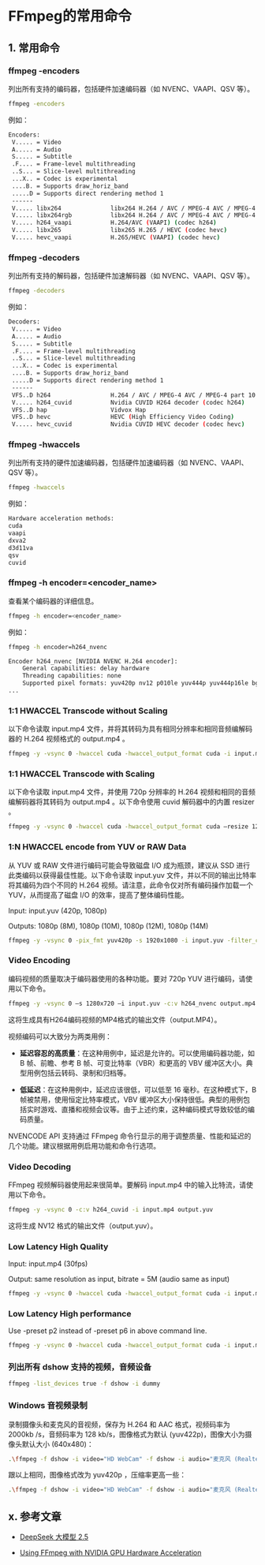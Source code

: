 # FFmpeg的常用命令

## 1. 常用命令

### ffmpeg -encoders

列出所有支持的编码器，包括硬件加速编码器（如 NVENC、VAAPI、QSV 等）。

```bash
ffmpeg -encoders
```

例如：

```bash
Encoders:
 V..... = Video
 A..... = Audio
 S..... = Subtitle
 .F.... = Frame-level multithreading
 ..S... = Slice-level multithreading
 ...X.. = Codec is experimental
 ....B. = Supports draw_horiz_band
 .....D = Supports direct rendering method 1
 ------
 V..... libx264              libx264 H.264 / AVC / MPEG-4 AVC / MPEG-4 part 10 (codec h264)
 V..... libx264rgb           libx264 H.264 / AVC / MPEG-4 AVC / MPEG-4 part 10 RGB (codec h264)
 V..... h264_vaapi           H.264/AVC (VAAPI) (codec h264)
 V..... libx265              libx265 H.265 / HEVC (codec hevc)
 V..... hevc_vaapi           H.265/HEVC (VAAPI) (codec hevc)
 ```

### ffmpeg -decoders

列出所有支持的解码器，包括硬件加速解码器（如 NVENC、VAAPI、QSV 等）。

```bash
ffmpeg -decoders
```

例如：

```bash
Decoders:
 V..... = Video
 A..... = Audio
 S..... = Subtitle
 .F.... = Frame-level multithreading
 ..S... = Slice-level multithreading
 ...X.. = Codec is experimental
 ....B. = Supports draw_horiz_band
 .....D = Supports direct rendering method 1
 ------
 VFS..D h264                 H.264 / AVC / MPEG-4 AVC / MPEG-4 part 10
 V..... h264_cuvid           Nvidia CUVID H264 decoder (codec h264)
 VFS..D hap                  Vidvox Hap
 VFS..D hevc                 HEVC (High Efficiency Video Coding)
 V..... hevc_cuvid           Nvidia CUVID HEVC decoder (codec hevc)
 ```

### ffmpeg -hwaccels

列出所有支持的硬件加速编码器，包括硬件加速编码器（如 NVENC、VAAPI、QSV 等）。

```bash
ffmpeg -hwaccels
```

例如：

```bash
Hardware acceleration methods:
cuda
vaapi
dxva2
d3d11va
qsv
cuvid
```

### ffmpeg -h encoder=<encoder_name>

查看某个编码器的详细信息。

```bash
ffmpeg -h encoder=<encoder_name>
```

例如：

```bash
ffmpeg -h encoder=h264_nvenc

Encoder h264_nvenc [NVIDIA NVENC H.264 encoder]:
    General capabilities: delay hardware
    Threading capabilities: none
    Supported pixel formats: yuv420p nv12 p010le yuv444p yuv444p16le bgr0 rgb0 cuda d3d11
...
```

### 1:1 HWACCEL Transcode without Scaling

以下命令读取 input.mp4 文件，并将其转码为具有相同分辨率和相同音频编解码器的 H.264 视频格式的 output.mp4 。

```bash
ffmpeg -y -vsync 0 -hwaccel cuda -hwaccel_output_format cuda -i input.mp4 -c:a copy -c:v h264_nvenc -b:v 5M output.mp4
```

### 1:1 HWACCEL Transcode with Scaling

以下命令读取 input.mp4 文件，并使用 720p 分辨率的 H.264 视频和相同的音频编解码器将其转码为 output.mp4 。以下命令使用 cuvid 解码器中的内置 resizer 。

```bash
ffmpeg -y -vsync 0 -hwaccel cuda -hwaccel_output_format cuda –resize 1280x720 -i input.mp4 -c:a copy -c:v h264_nvenc -b:v 5M output.mp4
```

### 1:N HWACCEL encode from YUV or RAW Data

从 YUV 或 RAW 文件进行编码可能会导致磁盘 I/O 成为瓶颈，建议从 SSD 进行此类编码以获得最佳性能。以下命令读取 input.yuv 文件，并以不同的输出比特率将其编码为四个不同的 H.264 视频。请注意，此命令仅对所有编码操作加载一个 YUV，从而提高了磁盘 I/O 的效率，提高了整体编码性能。

Input: input.yuv (420p, 1080p)

Outputs: 1080p (8M), 1080p (10M), 1080p (12M), 1080p (14M)

```bash
ffmpeg -y -vsync 0 -pix_fmt yuv420p -s 1920x1080 -i input.yuv -filter_complex "[0:v]hwupload_cuda,split=4[o1][o2][o3][o4]" -map "[o1]" -c:v h264_nvenc -b:v 8M output1.mp4 -map "[o2]" -c:v h264_nvenc -b:v 10M output2.mp4 -map "[o3]" -c:v h264_nvenc -b:v 12M output3.mp4 -map "[o4]" -c:v h264_nvenc -b:v 14M output4.mp4
```

### Video Encoding

编码视频的质量取决于编码器使用的各种功能。要对 720p YUV 进行编码，请使用以下命令。

```bash
ffmpeg -y -vsync 0 –s 1280x720 –i input.yuv -c:v h264_nvenc output.mp4
```

这将生成具有H264编码视频的MP4格式的输出文件（output.MP4）。

视频编码可以大致分为两类用例：

- **延迟容忍的高质量**：在这种用例中，延迟是允许的。可以使用编码器功能，如 B 帧、前瞻、参考 B 帧、可变比特率（VBR）和更高的 VBV 缓冲区大小。典型用例包括云转码、录制和归档等。

- **低延迟**：在这种用例中，延迟应该很低，可以低至 16 毫秒。在这种模式下，B 帧被禁用，使用恒定比特率模式，VBV 缓冲区大小保持很低。典型的用例包括实时游戏、直播和视频会议等。由于上述约束，这种编码模式导致较低的编码质量。

NVENCODE API 支持通过 FFmpeg 命令行显示的用于调整质量、性能和延迟的几个功能。建议根据用例启用功能和命令行选项。

### Video Decoding

FFmpeg 视频解码器使用起来很简单。要解码 input.mp4 中的输入比特流，请使用以下命令。

```bash
ffmpeg -y -vsync 0 -c:v h264_cuvid -i input.mp4 output.yuv
```

这将生成 NV12 格式的输出文件（output.yuv）。

### Low Latency High Quality

Input: input.mp4 (30fps)

Output: same resolution as input, bitrate = 5M (audio same as input)

```bash
ffmpeg -y -vsync 0 -hwaccel cuda -hwaccel_output_format cuda -i input.mp4 -c:a copy -c:v h264_nvenc -preset p6 -tune ll -b:v 5M -bufsize 167K -maxrate 10M -qmin 0 output.mp4
```

### Low Latency High performance

Use -preset p2 instead of -preset p6 in above command line.

```bash
ffmpeg -y -vsync 0 -hwaccel cuda -hwaccel_output_format cuda -i input.mp4 -c:a copy -c:v h264_nvenc -preset p2 -tune ll -b:v 5M -bufsize 167K -maxrate 10M -qmin 0 output.mp4
```

### 列出所有 dshow 支持的视频，音频设备

```bash
ffmpeg -list_devices true -f dshow -i dummy
```

### Windows 音视频录制

录制摄像头和麦克风的音视频，保存为 H.264 和 AAC 格式，视频码率为 2000kb /s，音频码率为 128 kb/s，图像格式为默认 (yuv422p)，图像大小为摄像头默认大小 (640x480)：

```bash
.\ffmpeg -f dshow -i video="HD WebCam" -f dshow -i audio="麦克风 (Realtek High Definition Audio)" -vcodec libx264 -b:v 2000k -acodec aac -b:a 128k -strict -2 mycamera.mp4
```

跟以上相同，图像格式改为 yuv420p ，压缩率更高一些：

```bash
.\ffmpeg -f dshow -i video="HD WebCam" -f dshow -i audio="麦克风 (Realtek High Definition Audio)" -vcodec libx264 -b:v 2000k -pix_fmt yuv420p -acodec aac -b:a 128k -strict -2 mycamera.mp4
```

## x. 参考文章

- [DeepSeek 大模型 2.5](https://chat.deepseek.com)

- [Using FFmpeg with NVIDIA GPU Hardware Acceleration](https://docs.nvidia.com/video-technologies/video-codec-sdk/12.2/ffmpeg-with-nvidia-gpu/index.html)
